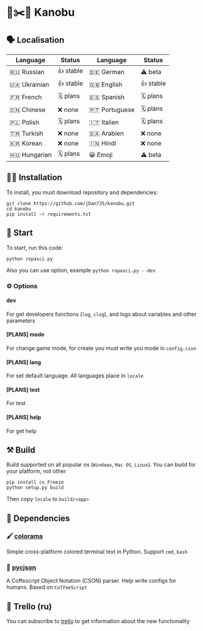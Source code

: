 # 🗿✂️📄 Kanobu
## 🗣 Localisation
| Language      | Status    | Language    | Status   |
|---------------|-----------|-------------|----------|
| 🇷🇺 Russian    | 👍 stable | 🇩🇪 German     | ⚠️ beta  |
| 🇺🇦 Ukrainian  | 👍 stable | 🇬🇧 English    | 👍 stable |
| 🇫🇷 French     | 🗓 plans  | 🇪🇸 Spanish    | 🗓 plans |
| 🇨🇳 Chinese    | ❌ none   | 🇵🇹 Portuguese | 🗓 plans |
| 🇵🇱 Polish     | 🗓 plans   | 🇮🇹 Italien    | 🗓 plans  |
| 🇹🇷 Turkish    | ❌ none   | 🇸🇦 Arabien    | ❌ none  |
| 🇰🇷 Korean     | ❌ none   | 🇮🇳 Hindi      | ❌ none  |
| 🇭🇺 Hungarian  | 🗓 plans  | 😀 Emoji     | ⚠️ beta  |

## 🧑‍💻 Installation
To install, you must download repository and dependencies:
```
git clone https://github.com/jDan735/kanobu.git
cd kanobu
pip install -r requirements.txt
```
## 🚀 Start
To start, run this code:
```
python ropasci.py
```
Also you can use option, example `python ropasci.py --dev`
### ⚙️ Options
#### dev
For get developers functions (`log`, `clog`), and logs about variables and other parameters
#### **[PLANS]** mode
For change game mode, for create you must write you mode in `config.cson`
#### **[PLANS]** lang
For set default language. All languages place in `locale`
#### **[PLANS]** test
For test
#### **[PLANS]** help
For get help
## ⚒ Build
Build supported on all popular os (`Windows`, `Mac OS`, `Linux`). You can build for your platform, not other
```
pip install cx_Freeze
python setup.py build
```
Then copy `locale` to `build/<app>`
## 🔨 Dependencies
### 🖌 [colorama](https://github.com/tartley/colorama)
Simple cross-platform colored terminal text in Python. Support `cmd`, `bash`
### 📄 [pycjson](https://github.com/avakar/pycson)
A Coffescript Object Notation (CSON) parser. Help write configs for humans. Based on `CoffeeScript`
## 📰 Trello (ru)
You can subscribe to [trello](https://trello.com/b/o0ozs1XT) to get information about the new functionality
